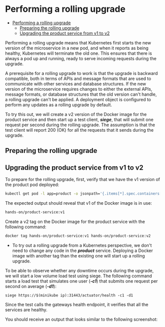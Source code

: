 # Performing a rolling upgrade
<!-- MarkdownTOC -->
- [Performing a rolling upgrade](#performing-a-rolling-upgrade)
    - [Preparing the rolling upgrade](#preparing-the-rolling-upgrade)
    - [Upgrading the product service from v1 to v2](#upgrading-the-product-service-from-v1-to-v2)   

<!-- /MarkdownTOC -->
Performing a rolling upgrade means that Kubernetes first starts the new version of the microservice in a new
pod, and when it reports as being healthy, Kubernetes will terminate the old one. This
ensures that there is always a pod up and running, ready to serve incoming requests during
the upgrade. 

A prerequisite for a rolling upgrade to work is that the upgrade is backward
compatible, both in terms of APIs and message formats that are used to communicate with
other services and database structures. If the new version of the microservice requires
changes to either the external APIs, message formats, or database structures that the old
version can't handle, a rolling upgrade can't be applied. A deployment object is configured
to perform any updates as a rolling upgrade by default.

To try this out, we will create a v2 version of the Docker image for the product service and
then start up a test client, ***siege***, that will submit one request per second during the rolling
upgrade. The assumption is that the test client will report 200 (OK) for all the requests that
it sends during the upgrade.
## Preparing the rolling upgrade

## Upgrading the product service from v1 to v2
To prepare for the rolling upgrade, first, verify that we have the v1 version of the product pod deployed:
```bash
kubectl get pod -l app=product -o jsonpath='{.items[*].spec.containers[*].image} '
```
The expected output should reveal that v1 of the Docker image is in use:
```bash
hands-on/product-service:v1
```
Create a v2 tag on the Docker image for the product service with the following command:
```bash
docker tag hands-on/product-service:v1 hands-on/product-service:v2
```
- To try out a rolling upgrade from a Kubernetes perspective, we don't need
to change any code in the ***product*** service. Deploying a Docker image
with another tag than the existing one will start up a rolling upgrade.

To be able to observe whether any downtime occurs during the upgrade, we will start a
low volume load test using siege. The following command starts a load test that simulates
one user (***-c1***) that submits one request per second on average (***-d1***):
```
siege https://$(minikube ip):31443/actuator/health -c1 -d1
```
Since the test calls the gateways health endpoint, it verifies that all the services are healthy.

You should receive an output that looks similar to the following screenshot:

```
```
